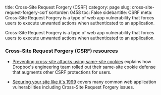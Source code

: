 title: Cross-Site Request Forgery (CSRF)
category: page
slug: cross-site-request-forgery-csrf
sortorder: 0458
toc: False
sidebartitle: CSRF
meta: Cross-Site Request Forgery is a type of web app vulnerability that forces users to execute unwanted actions when authenticated to an application.


Cross-Site Request Forgery is a type of web app vulnerability that forces users to execute unwanted actions when authenticated to an application.


### Cross-Site Request Forgery (CSRF) resources
* [Preventing cross-site attacks using same-site cookies](https://blogs.dropbox.com/tech/2017/03/preventing-cross-site-attacks-using-same-site-cookies/)
  explains how Dropbox's engineering team rolled out their same-site
  cookie defense that augments other CSRF protections for users.

* [Securing your site like it's 1999](https://24ways.org/2018/securing-your-site-like-its-1999/)
  covers many common web application vulnerabilities including Cross-Site 
  Request Forgery issues.


